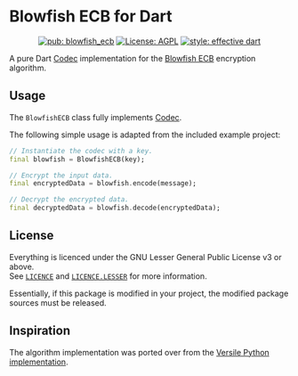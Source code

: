 # Blowfish ECB for Dart

<p align="center">
<a href="https://pub.dev/packages/blowfish_ecb"><img src="https://img.shields.io/pub/v/blowfish_ecb" alt="pub: blowfish_ecb"></a>
<a href="https://opensource.org/licenses/MIT"><img src="https://img.shields.io/badge/license-AGPL v3.0-green.svg" alt="License: AGPL"></a>
<a href="https://github.com/tenhobi/effective_dart"><img src="https://img.shields.io/badge/style-effective_dart-blue.svg" alt="style: effective dart"></a>
</p>

A pure Dart [Codec](https://api.dart.dev/stable/2.10.4/dart-convert/Codec-class.html)
implementation for the [Blowfish ECB](https://www.schneier.com/academic/blowfish/)
encryption algorithm.

## Usage
The `BlowfishECB` class fully implements [Codec](https://api.dart.dev/stable/2.10.4/dart-convert/Codec-class.html).

The following simple usage is adapted from the included example project:
```dart
// Instantiate the codec with a key.
final blowfish = BlowfishECB(key);

// Encrypt the input data.
final encryptedData = blowfish.encode(message);

// Decrypt the encrypted data.
final decryptedData = blowfish.decode(encryptedData);
```

## License
Everything is licenced under the GNU Lesser General Public License v3 or above.  
See [`LICENCE`](LICENSE) and [`LICENCE.LESSER`](LICENSE.LESSER) for more
information.

Essentially, if this package is modified in your project, the modified package
sources must be released.

## Inspiration
The algorithm implementation was ported over from the
[Versile Python implementation](https://github.com/versiledev/versile-python/blob/master/versile/crypto/algorithm/blowfish.py).